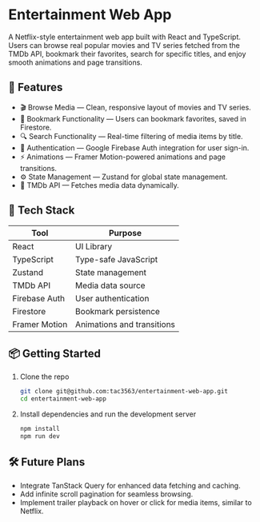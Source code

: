 # Entertainment Web App

A Netflix-style entertainment web app built with React and TypeScript. Users can browse real popular movies and TV series fetched from the TMDb API, bookmark their favorites, search for specific titles, and enjoy smooth animations and page transitions.

## 🚀 Features

- 🎬 Browse Media — Clean, responsive layout of movies and TV series.
- 🔖 Bookmark Functionality — Users can bookmark favorites, saved in Firestore.
- 🔍 Search Functionality — Real-time filtering of media items by title.
- 🔐 Authentication — Google Firebase Auth integration for user sign-in.
- ⚡ Animations — Framer Motion-powered animations and page transitions.
- ⚙️ State Management — Zustand for global state management.
- 📡 TMDb API — Fetches media data dynamically.

## 🧱 Tech Stack

| Tool          | Purpose                        |
| ------------- | ------------------------------|
| React         | UI Library                    |
| TypeScript    | Type-safe JavaScript          |
| Zustand       | State management              |
| TMDb API      | Media data source             |
| Firebase Auth | User authentication           |
| Firestore     | Bookmark persistence          |
| Framer Motion | Animations and transitions    |

## 📦 Getting Started

1. Clone the repo

   ``` bash
   git clone git@github.com:tac3563/entertainment-web-app.git
   cd entertainment-web-app
   
2. Install dependencies and run the development server

    ``` bash
    npm install
    npm run dev

## 🛠️ Future Plans

- Integrate TanStack Query for enhanced data fetching and caching.
- Add infinite scroll pagination for seamless browsing.
- Implement trailer playback on hover or click for media items, similar to Netflix.


